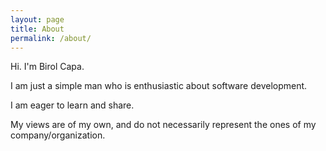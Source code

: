 ```yaml
---
layout: page
title: About
permalink: /about/
---
```


Hi. I'm Birol Capa.

I am just a simple man who is enthusiastic about software development. 

I am eager to learn and share.

My views are of my own, and do not necessarily represent the ones of my company/organization.